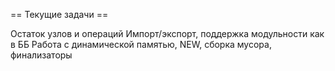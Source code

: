 == Текущие задачи ==

Остаток узлов и операций
Импорт/экспорт, поддержка модульности как в ББ
Работа с динамической памятью, NEW, сборка мусора, финализаторы
